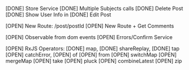

[DONE] Store Service
[DONE] Multiple Subjects calls
[DONE] Delete Post 
[DONE] Show User Info in 
[DONE] Edit Post

 
[OPEN] New Route: /post/postId
[OPEN] New Route + Get Comments


[OPEN] Observable from dom events
[OPEN] Errors/Confirm Service


[OPEN] RxJS Operators: 
  [DONE] map, 
  [DONE] shareReplay, 
  [DONE] tap
  [OPEN] catchError, 
  [OPEN] of
  [OPEN] from
  [OPEN] switchMap
  [OPEN] mergeMap
  [OPEN] take
  [OPEN] pluck
  [OPEN] combineLatest
  [OPEN] zip